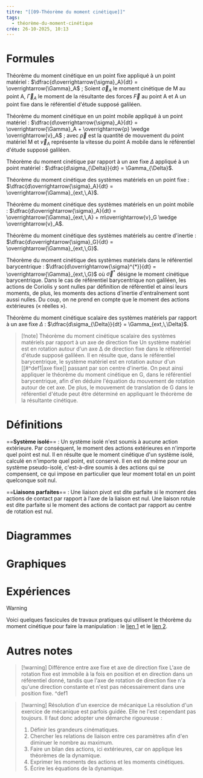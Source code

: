```yaml
---
titre: "[[09-Théorème du moment cinétique]]"
tags:
  - théorème-du-moment-cinétique
crée: 26-10-2025, 10:13
---
```

# Formules
Théorème du moment cinétique en un point fixe appliqué à un point matériel : $\dfrac{d\overrightarrow{\sigma}_A}{dt} = \overrightarrow{\Gamma}_A$ ; Soient $\overrightarrow{\sigma}_A$ le moment cinétique de M au point A, $\overrightarrow{\Gamma}_A$ le moment de la résultante des forces $\overrightarrow{F}$ au point A et A un point fixe dans le référentiel d'étude supposé galiléen.

Théorème du moment cinétique en un point mobile appliqué à un point matériel : $\dfrac{d\overrightarrow{\sigma}_A}{dt} = \overrightarrow{\Gamma}_A + \overrightarrow{p} \wedge \overrightarrow{v}_A$ ; avec $\overrightarrow{p}$  est la quantité de mouvement du point matériel M et $\overrightarrow{v}_A$ représente la vitesse du point A mobile dans le référentiel d'étude supposé galiléen.

Théorème du moment cinétique par rapport à un axe fixe $\Delta$ appliqué à un point matériel : $\dfrac{d\sigma_{\Delta}}{dt} = \Gamma_{\Delta}$.

Théorème du moment cinétique des systèmes matériels en un point fixe : $\dfrac{d\overrightarrow{\sigma}_A}{dt} = \overrightarrow{\Gamma}_{ext,\,A}$.

Théorème du moment cinétique des systèmes matériels en un point mobile : $\dfrac{d\overrightarrow{\sigma}_A}{dt} = \overrightarrow{\Gamma}_{ext,\,A} + m\overrightarrow{v}_G \wedge \overrightarrow{v}_A$.

Théorème du moment cinétique des systèmes matériels au centre d'inertie : $\dfrac{d\overrightarrow{\sigma}_G}{dt} = \overrightarrow{\Gamma}_{ext,\,G}$.

Théorème du moment cinétique des systèmes matériels dans le référentiel barycentrique : $\dfrac{d\overrightarrow{\sigma}^{*}}{dt} = \overrightarrow{\Gamma}_{ext,\,G}$ où $\overrightarrow{\sigma}^{*}$ désigne le moment cinétique barycentrique. Dans le cas de référentiel barycentrique non galiléen, les actions de Coriolis y sont nulles par définition de référentiel et ainsi leurs moments, de plus, les moments des actions d'inertie d'entraînement sont aussi nulles. Du coup, on ne prend en compte que le moment des actions extérieures (« réelles »).

Théorème du moment cinétique scalaire des systèmes matériels par rapport à un axe fixe $\Delta$ : $\dfrac{d\sigma_{\Delta}}{dt} = \Gamma_{ext,\,\Delta}$.

> [!note] Théorème du moment cinétique scalaire des systèmes matériels par rapport à un axe de direction fixe
> Un système matériel est en rotation autour d'un axe ∆ de direction fixe dans le référentiel d'étude supposé galiléen. Il en résulte que, dans le référentiel barycentrique, le système matériel est en rotation autour d'un [[#^def1|axe fixe]] passant par son centre d'inertie. On peut ainsi appliquer le théorème du moment cinétique en G, dans le référentiel barycentrique, afin d'en déduire l'équation du mouvement de rotation autour de cet axe. De plus, le mouvement de translation de G dans le référentiel d'étude peut être déterminé en appliquant le théorème de la résultante cinétique.
# Définitions
==**Système isolé**== :
Un système isolé n'est soumis à aucune action extérieure. Par conséquent, le moment des actions extérieures en n'importe quel point est nul. Il en résulte que le moment cinétique d'un système isolé, calculé en n'importe quel point, est conservé.
Il en est de même pour un système pseudo-isolé, c'est-à-dire soumis à des actions qui se compensent, ce qui impose en particulier que leur moment total en un point quelconque soit nul.

==**Liaisons parfaites**== :
Une liaison pivot est dite parfaite si le moment des actions de contact par rapport à l'axe de la liaison est nul. Une liaison rotule est dite parfaite si le moment des actions de contact par rapport au centre de rotation est nul.
# Diagrammes

# Graphiques

# Expériences
> [!warning]
> Voici quelques fascicules de travaux pratiques qui utilisent le théorème du moment cinétique pour faire la manipulation : le [lien 1](http://www.fsr.ac.ma/DOC/Cours_en_ligne/Printemp/LICENCES/LF/SMA/S4/Physique%206:%20M%C3%A9canique%20Du%20Solide/TP/Polycope%20Mec%206-12-20.pdf) et le [lien 2](https://elearning.esgee-oran.dz/pluginfile.php/16193/mod_page/content/68/Poly%20phys%20S3%20Khelloufi.pdf).
# Autres notes
> [!warning] Différence entre axe fixe et axe de direction fixe
> L'axe de rotation fixe est immobile à la fois en position et en direction dans un référentiel donné, tandis que l'axe de rotation de direction fixe n'a qu'une direction constante et n'est pas nécessairement dans une position fixe.
^def1

> [!warning] Résolution d'un exercice de mécanique
> La résolution d'un exercice de mécanique est parfois guidée. Elle ne l'est cependant pas toujours. Il faut donc adopter une démarche rigoureuse :
> 1. Définir les grandeurs cinématiques.
> 2. Chercher les relations de liaison entre ces paramètres afin d'en diminuer le nombre au maximum.
> 3. Faire un bilan des actions, ici extérieures, car on applique les théorèmes de la dynamique.
> 4. Exprimer les moments des actions et les moments cinétiques.
> 5. Écrire les équations de la dynamique.
